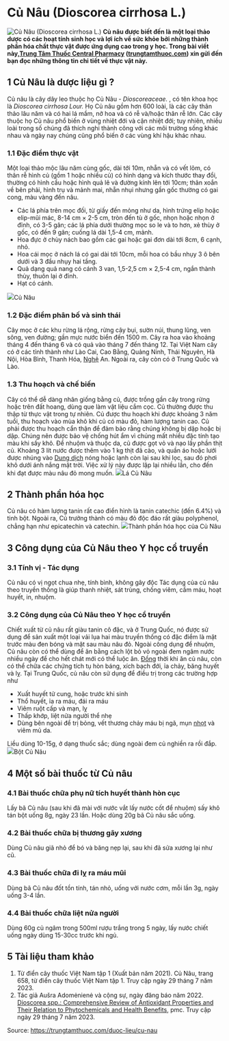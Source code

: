 # Củ Nâu (Dioscorea cirrhosa L.)

![Củ Nâu \(Dioscorea cirrhosa L.\)](https://trungtamthuoc.com/images/others/cu-nau-3-2760.jpg)
**Củ nâu được biết đến là một loại thảo dược có các hoạt tính sinh học và lợi ích về sức khỏe bởi những thành phần hóa chất thực vật được ứng dụng cao trong y học. Trong bài viết này,[Trung Tâm Thuốc Central Pharmacy](https://trungtamthuoc.com/ "Trung Tâm Thuốc Central Pharmacy") ([trungtamthuoc.com](https://trungtamthuoc.com/ "trungtamthuoc.com")) xin gửi đến bạn đọc những thông tin chi tiết về thực vật này.**
##  1 Củ Nâu là dược liệu gì ?
Củ nâu là cây dây leo thuộc họ Củ Nâu - _Dioscoreaceae._ , có tên khoa học là _Dioscorea cirrhosa Lour._
Họ Củ nâu gồm hơn 600 loài, là các cây thân thảo lâu năm và có hai lá mầm, nở hoa và có rễ và/hoặc thân rễ lớn. Các cây thuộc họ Củ nâu phổ biến ở vùng nhiệt đới và cận nhiệt đới; tuy nhiên, nhiều loài trong số chúng đã thích nghi thành công với các môi trường sống khác nhau và ngày nay chúng cũng phổ biến ở các vùng khí hậu khác nhau.
### 1.1 Đặc điểm thực vật
Một loại thảo mộc lâu năm cùng gốc, dài tới 10m, nhẵn và có vết lõm, có thân rễ hình củ (gồm 1 hoặc nhiều củ) có hình dạng và kích thước thay đổi, thường có hình cầu hoặc hình quả lê và đường kính lên tới 10cm; thân xoắn về bên phải, hình trụ và mảnh mai, nhẵn nhụi nhưng gần gốc thường có gai cong, màu vàng đến nâu.
  * Các lá phía trên mọc đối, từ giấy đến mỏng như da, hình trứng elip hoặc elip-mũi mác, 8-14 cm × 2-5 cm, tròn đến tù ở gốc, nhọn hoặc nhọn ở đỉnh, có 3-5 gân; các lá phía dưới thường mọc so le và to hơn, xẻ thùy ở gốc, có đến 9 gân; cuống lá dài 1,5-4 cm, mảnh.
  * Hoa đực ở chùy nách bao gồm các gai hoặc gai đơn dài tới 8cm, 6 cạnh, nhỏ.
  * Hoa cái mọc ở nách lá có gai dài tới 10cm, mỗi hoa có bầu nhụy 3 ô bên dưới và 3 đầu nhụy hai tầng.
  * Quả dạng quả nang có cánh 3 van, 1,5-2,5 cm × 2,5-4 cm, ngắn thành thùy, thuôn lại ở đỉnh.
  * Hạt có cánh.


![](https://trungtamthuoc.com/images/item/cu-nau-1.jpg)Củ Nâu
### 1.2 Đặc điểm phân bố và sinh thái
Cây mọc ở các khu rừng lá rộng, rừng cây bụi, sườn núi, thung lũng, ven sông, ven đường; gần mực nước biển đến 1500 m. Cây ra hoa vào khoảng tháng 4 đến tháng 6 và có quả vào tháng 7 đến tháng 12.
Tại Việt Nam cây có ở các tỉnh thành như Lào Cai, Cao Bằng, Quảng Ninh, Thái Nguyên, Hà Nội, Hòa Bình, Thanh Hóa, [Nghệ](https://trungtamthuoc.com/hoat-chat/nghe "Nghệ") An. Ngoài ra, cây còn có ở Trung Quốc và Lào.
### 1.3 Thu hoạch và chế biến
Cây có thể dễ dàng nhân giống bằng củ, được trồng gần cây trong rừng hoặc trên đất hoang, dùng que làm vật liệu cắm cọc. Củ thường được thu thập từ thực vật trong tự nhiên.
Củ được thu hoạch khi được khoảng 3 năm tuổi, thu hoạch vào mùa khô khi củ có màu đỏ, hàm lượng tanin cao. Củ phải được thu hoạch cẩn thận để đảm bảo rằng chúng không bị dập hoặc bị dập. Chúng nên được bảo vệ chống hút ẩm vì chúng mất nhiều đặc tính tạo màu khi sấy khô. Để nhuộm và thuộc da, củ được gọt vỏ và nạo lấy phần thịt củ. Khoảng 3 lít nước được thêm vào 1 kg thịt đã cào, và quần áo hoặc lưới được nhúng vào [Dung dịch](https://trungtamthuoc.com/bai-viet/dung-dich-thuoc-la-gi-cong-thuc-va-ky-thuat-bao-che-dung-dich-thuoc "Dung dịch") nóng hoặc lạnh còn lại sau khi lọc, sau đó phơi khô dưới ánh nắng mặt trời. Việc xử lý này được lặp lại nhiều lần, cho đến khi đạt được màu nâu đỏ mong muốn.
![](https://trungtamthuoc.com/images/item/cu-nau-2.jpg)Lá Củ Nâu
##  2 Thành phần hóa học
Củ nâu có hàm lượng tanin rất cao điển hình là tanin catechic (đến 6.4%) và tinh bột. Ngoài ra, Củ trưởng thành có màu đỏ độc đáo rất giàu polyphenol, chẳng hạn như epicatechin và catechin.
![](https://trungtamthuoc.com/images/item/cu-nau-5.jpg)Thành phần hóa học của Củ Nâu
##  3 Công dụng của Củ Nâu theo Y học cổ truyền
### 3.1 Tính vị - Tác dụng
Củ nâu có vị ngọt chua nhẹ, tính bình, không gây độc
Tác dụng của củ nâu theo truyền thống là giúp thanh nhiệt, sát trùng, chống viêm, cầm máu, hoạt huyết, in, nhuộm.
### 3.2 Công dụng của Củ Nâu theo Y học cổ truyền
Chiết xuất từ ​​củ nâu rất giàu tanin cô đặc, và ở Trung Quốc, nó được sử dụng để sản xuất một loại vải lụa hai màu truyền thống có đặc điểm là mặt trước màu đen bóng và mặt sau màu nâu đỏ.
Ngoài công dụng để nhuộm, Củ nâu còn có thể dùng để ăn bằng cách lột bỏ vỏ ngoài đem ngâm nước nhiều ngày để cho hết chát mới có thể luộc ăn. [Đồng](https://trungtamthuoc.com/hoat-chat/dong "Đồng") thời khi ăn củ nâu, còn có thể chữa các chứng tích tụ hòn báng, xích bạch đới, ỉa chảy, băng huyết và lỵ.
Tại Trung Quốc, củ nâu còn sử dụng để điều trị trong các trường hợp như
  * Xuất huyết tử cung, hoặc trước khi sinh
  * Thổ huyết, ỉa ra máu, đái ra máu
  * Viêm ruột cấp và mạn, lỵ
  * Thấp khớp, liệt nửa người thể nhẹ
  * Dùng bên ngoài để trị bỏng, vết thương chảy máu bị ngã, mụn [nhọt](https://trungtamthuoc.com/bai-viet/nhot "nhọt") và viêm mủ da.


Liều dùng 10-15g, ở dạng thuốc sắc; dùng ngoài đem củ nghiền ra rồi đắp.
![](https://trungtamthuoc.com/images/item/cu-nau-4.jpg)Bột Củ Nâu
##  4 Một số bài thuốc từ Củ nâu
### 4.1 Bài thuốc chữa phụ nữ tích huyết thành hòn cục
Lấy bã Củ nâu (sau khi đã mài với nước vắt lấy nước cốt để nhuộm) sấy khô tán bột uống 8g, ngày 23 lần. Hoặc dùng 20g bã Củ nâu sắc uống.
### 4.2 Bài thuốc chữa bị thương gãy xương
Dùng Củ nâu giã nhỏ để bó và băng nẹp lại, sau khi đã sửa xương lại như cũ.
### 4.3 Bài thuốc chữa đi lỵ ra máu mũi
Dùng bã Củ nâu đốt tồn tính, tán nhỏ, uống với nước cơm, mỗi lần 3g, ngày uống 3-4 lần.
### 4.4 Bài thuốc chữa liệt nửa người
Dùng 60g củ ngâm trong 500ml rượu trắng trong 5 ngày, lấy nước chiết uống ngày dùng 15-30cc trước khi ngủ.
##  5 Tài liệu tham khảo
  1. Từ điển cây thuốc Việt Nam tập 1 (Xuất bản năm 2021). Củ Nâu, trang 658, từ điển cây thuốc Việt Nam tập 1. Truy cập ngày 29 tháng 7 năm 2023.
  2. Tác giả Aušra Adomėnienė và cộng sự, ngày đăng báo năm 2022. [Dioscorea spp.: Comprehensive Review of Antioxidant Properties and Their Relation to Phytochemicals and Health Benefits](https://www.ncbi.nlm.nih.gov/pmc/articles/PMC9026138/), pmc. Truy cập ngày 29 tháng 7 năm 2023.




Source: https://trungtamthuoc.com/duoc-lieu/cu-nau